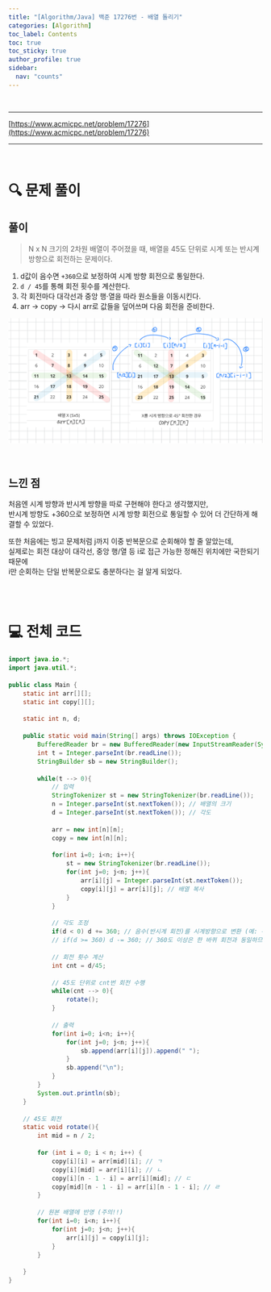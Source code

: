 ```yaml
---
title: "[Algorithm/Java] 백준 17276번 - 배열 돌리기"
categories: [Algorithm]
toc_label: Contents
toc: true
toc_sticky: true
author_profile: true
sidebar:
  nav: "counts"
---
```


<br>

---

[https://www.acmicpc.net/problem/17276](https://www.acmicpc.net/problem/17276)

---

<br>

# 🔍 문제 풀이

## 풀이

> N x N 크기의 2차원 배열이 주어졌을 때, 배열을 45도 단위로 시계 또는 반시계 방향으로 회전하는 문제이다.

1. d값이 음수면 `+360`으로 보정하여 시계 방향 회전으로 통일한다.
2. `d / 45`를 통해 회전 횟수를 계산한다.
3. 각 회전마다 대각선과 중앙 행·열을 따라 원소들을 이동시킨다.
4. arr -> copy -> 다시 arr로 값들을 덮어쓰며 다음 회전을 준비한다.

![17276 배열 돌리기](../../../assets/images/2025/KakaoTalk_20250721_094303896.png)

<br>

## 느낀 점

처음엔 시계 방향과 반시계 방향을 따로 구현해야 한다고 생각했지만,<br>
반시계 방향도 +360으로 보정하면 시계 방향 회전으로 통일할 수 있어 더 간단하게 해결할 수 있었다.

또한 처음에는 빙고 문제처럼 j까지 이중 반복문으로 순회해야 할 줄 알았는데,<br>
실제로는 회전 대상이 대각선, 중앙 행/열 등 i로 접근 가능한 정해진 위치에만 국한되기 때문에<br>
i만 순회하는 단일 반복문으로도 충분하다는 걸 알게 되었다.

<br><br>

# 💻 전체 코드

```java
import java.io.*;
import java.util.*;

public class Main {
    static int arr[][];
    static int copy[][];

    static int n, d;

    public static void main(String[] args) throws IOException {
        BufferedReader br = new BufferedReader(new InputStreamReader(System.in));
        int t = Integer.parseInt(br.readLine());
        StringBuilder sb = new StringBuilder();

        while(t --> 0){
            // 입력
            StringTokenizer st = new StringTokenizer(br.readLine());
            n = Integer.parseInt(st.nextToken()); // 배열의 크기
            d = Integer.parseInt(st.nextToken()); // 각도

            arr = new int[n][n];
            copy = new int[n][n];

            for(int i=0; i<n; i++){
                st = new StringTokenizer(br.readLine());
                for(int j=0; j<n; j++){
                    arr[i][j] = Integer.parseInt(st.nextToken());
                    copy[i][j] = arr[i][j]; // 배열 복사
                }
            }

            // 각도 조정
            if(d < 0) d += 360; // 음수(반시계 회전)를 시계방향으로 변환 (예: -45 → 315)
            // if(d >= 360) d -= 360; // 360도 이상은 한 바퀴 회전과 동일하므로 생략 가능 (예: 405 → 45)

            // 회전 횟수 계산
            int cnt = d/45;

            // 45도 단위로 cnt번 회전 수행
            while(cnt --> 0){
                rotate();
            }

            // 출력
            for(int i=0; i<n; i++){
                for(int j=0; j<n; j++){
                    sb.append(arr[i][j]).append(" ");
                }
                sb.append("\n");
            }
        }
        System.out.println(sb);
    }

    // 45도 회전
    static void rotate(){
        int mid = n / 2;

        for (int i = 0; i < n; i++) {
            copy[i][i] = arr[mid][i]; // ㄱ
            copy[i][mid] = arr[i][i]; // ㄴ
            copy[i][n - 1 - i] = arr[i][mid]; // ㄷ
            copy[mid][n - 1 - i] = arr[i][n - 1 - i]; // ㄹ
        }

        // 원본 배열에 반영 (주의!!)
        for(int i=0; i<n; i++){
            for(int j=0; j<n; j++){
                arr[i][j] = copy[i][j];
            }
        }

    }
}
```

<br>

